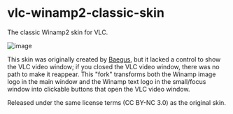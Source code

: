 # vlc-winamp2-classic-skin
 The classic Winamp2 skin for VLC.

![image](https://github.com/user-attachments/assets/da4e420b-86ec-47d0-a00d-2f4fdcde282a)

 
 This skin was originally created by [Baegus](https://www.deviantart.com/baegus/), but it lacked a control to show the VLC video window; if you closed the VLC video window, there was no path to make it reappear. This "fork" transforms both the Winamp image logo in the main window and the Winamp text logo in the small/focus window into clickable buttons that open the VLC video window.

 Released under the same license terms (CC BY-NC 3.0) as the original skin.
